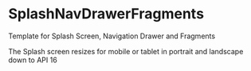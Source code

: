 # SplashNavDrawerFragments
Template for Splash Screen, Navigation Drawer and Fragments

The Splash screen resizes for mobile or tablet in portrait and landscape down to API 16 
